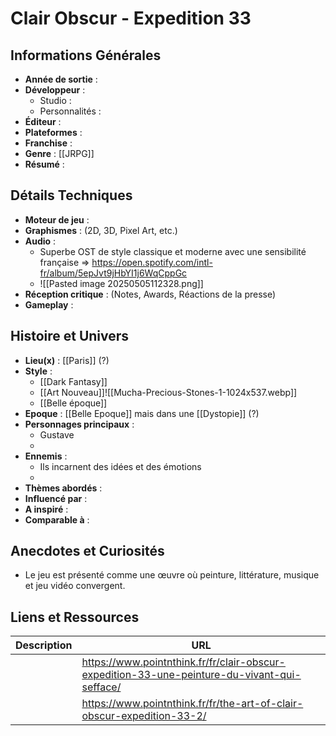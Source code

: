

# Clair Obscur - Expedition 33

## Informations Générales

- **Année de sortie** : 
- **Développeur** : 
	- Studio : 
	- Personnalités : 
- **Éditeur** : 
- **Plateformes** : 
- **Franchise** : 
- **Genre** : [[JRPG]]
- **Résumé** : 

## Détails Techniques
- **Moteur de jeu** : 
- **Graphismes** : (2D, 3D, Pixel Art, etc.)
- **Audio** : 
	- Superbe OST de style classique et moderne avec une sensibilité française => https://open.spotify.com/intl-fr/album/5epJvt9jHbYI1j6WqCppGc
	- ![[Pasted image 20250505112328.png]]
- **Réception critique** : (Notes, Awards, Réactions de la presse)
- **Gameplay** :

## Histoire et Univers
- **Lieu(x)** : [[Paris]] (?)
- **Style** :
	- [[Dark Fantasy]]
	- [[Art Nouveau]]![[Mucha-Precious-Stones-1-1024x537.webp]]
	- [[Belle époque]]
- **Epoque** : [[Belle Epoque]] mais dans une [[Dystopie]] (?)
- **Personnages principaux** : 
	- Gustave
	- 
- **Ennemis** :
	- Ils incarnent des idées et des émotions
	- 
- **Thèmes abordés** : 
- **Influencé par** :
- **A inspiré** : 
- **Comparable à** :
## Anecdotes et Curiosités
- Le jeu est présenté comme une œuvre où peinture, littérature, musique et jeu vidéo convergent.
## Liens et Ressources

| Description | URL                                                                                          |
| ----------- | -------------------------------------------------------------------------------------------- |
|             | https://www.pointnthink.fr/fr/clair-obscur-expedition-33-une-peinture-du-vivant-qui-sefface/ |
|             | https://www.pointnthink.fr/fr/the-art-of-clair-obscur-expedition-33-2/                       |
